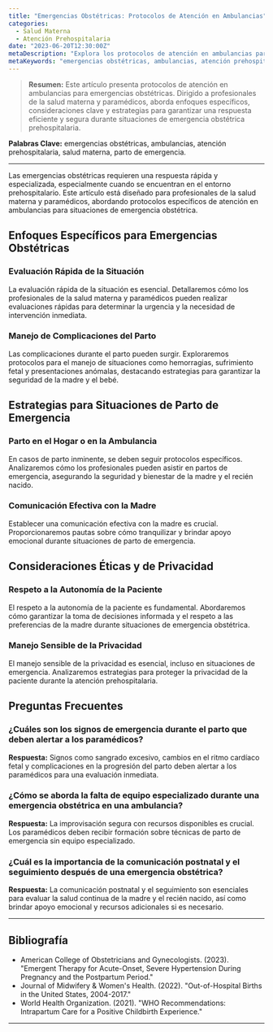 ```yaml
---
title: "Emergencias Obstétricas: Protocolos de Atención en Ambulancias"
categories:
  - Salud Materna
  - Atención Prehospitalaria
date: "2023-06-20T12:30:00Z"
metaDescription: "Explora los protocolos de atención en ambulancias para emergencias obstétricas. Dirigido a profesionales de la salud materna y paramédicos, este artículo aborda enfoques específicos, consideraciones clave y estrategias para garantizar una respuesta eficiente y segura durante situaciones de emergencia obstétrica prehospitalaria."
metaKeywords: "emergencias obstétricas, ambulancias, atención prehospitalaria, salud materna, parto de emergencia"
---
```


> **Resumen:** Este artículo presenta protocolos de atención en ambulancias para emergencias obstétricas. Dirigido a profesionales de la salud materna y paramédicos, aborda enfoques específicos, consideraciones clave y estrategias para garantizar una respuesta eficiente y segura durante situaciones de emergencia obstétrica prehospitalaria.

**Palabras Clave:** emergencias obstétricas, ambulancias, atención prehospitalaria, salud materna, parto de emergencia.

---

Las emergencias obstétricas requieren una respuesta rápida y especializada, especialmente cuando se encuentran en el entorno prehospitalario. Este artículo está diseñado para profesionales de la salud materna y paramédicos, abordando protocolos específicos de atención en ambulancias para situaciones de emergencia obstétrica.

## Enfoques Específicos para Emergencias Obstétricas

### Evaluación Rápida de la Situación

La evaluación rápida de la situación es esencial. Detallaremos cómo los profesionales de la salud materna y paramédicos pueden realizar evaluaciones rápidas para determinar la urgencia y la necesidad de intervención inmediata.

### Manejo de Complicaciones del Parto

Las complicaciones durante el parto pueden surgir. Exploraremos protocolos para el manejo de situaciones como hemorragias, sufrimiento fetal y presentaciones anómalas, destacando estrategias para garantizar la seguridad de la madre y el bebé.

## Estrategias para Situaciones de Parto de Emergencia

### Parto en el Hogar o en la Ambulancia

En casos de parto inminente, se deben seguir protocolos específicos. Analizaremos cómo los profesionales pueden asistir en partos de emergencia, asegurando la seguridad y bienestar de la madre y el recién nacido.

### Comunicación Efectiva con la Madre

Establecer una comunicación efectiva con la madre es crucial. Proporcionaremos pautas sobre cómo tranquilizar y brindar apoyo emocional durante situaciones de parto de emergencia.

## Consideraciones Éticas y de Privacidad

### Respeto a la Autonomía de la Paciente

El respeto a la autonomía de la paciente es fundamental. Abordaremos cómo garantizar la toma de decisiones informada y el respeto a las preferencias de la madre durante situaciones de emergencia obstétrica.

### Manejo Sensible de la Privacidad

El manejo sensible de la privacidad es esencial, incluso en situaciones de emergencia. Analizaremos estrategias para proteger la privacidad de la paciente durante la atención prehospitalaria.

## Preguntas Frecuentes

### ¿Cuáles son los signos de emergencia durante el parto que deben alertar a los paramédicos?
**Respuesta:** Signos como sangrado excesivo, cambios en el ritmo cardíaco fetal y complicaciones en la progresión del parto deben alertar a los paramédicos para una evaluación inmediata.

### ¿Cómo se aborda la falta de equipo especializado durante una emergencia obstétrica en una ambulancia?
**Respuesta:** La improvisación segura con recursos disponibles es crucial. Los paramédicos deben recibir formación sobre técnicas de parto de emergencia sin equipo especializado.

### ¿Cuál es la importancia de la comunicación postnatal y el seguimiento después de una emergencia obstétrica?
**Respuesta:** La comunicación postnatal y el seguimiento son esenciales para evaluar la salud continua de la madre y el recién nacido, así como brindar apoyo emocional y recursos adicionales si es necesario.

---

## Bibliografía

- American College of Obstetricians and Gynecologists. (2023). "Emergent Therapy for Acute-Onset, Severe Hypertension During Pregnancy and the Postpartum Period."
- Journal of Midwifery & Women's Health. (2022). "Out-of-Hospital Births in the United States, 2004-2017."
- World Health Organization. (2021). "WHO Recommendations: Intrapartum Care for a Positive Childbirth Experience."

---
